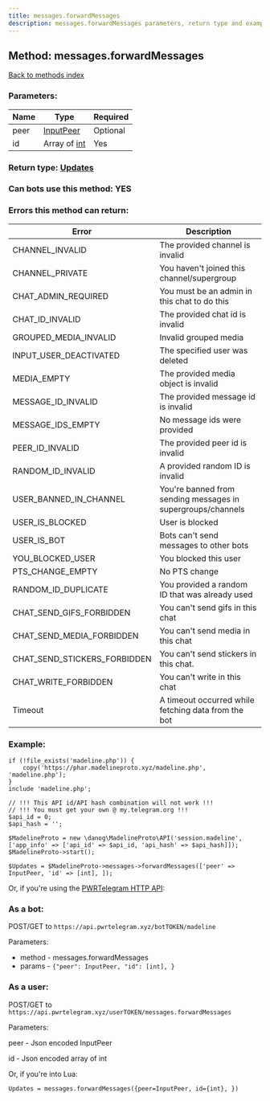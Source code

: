 ```yaml
---
title: messages.forwardMessages
description: messages.forwardMessages parameters, return type and example
---
```

## Method: messages.forwardMessages  
[Back to methods index](index.md)


### Parameters:

| Name     |    Type       | Required |
|----------|---------------|----------|
|peer|[InputPeer](../types/InputPeer.md) | Optional|
|id|Array of [int](../types/int.md) | Yes|


### Return type: [Updates](../types/Updates.md)

### Can bots use this method: **YES**


### Errors this method can return:

| Error    | Description   |
|----------|---------------|
|CHANNEL_INVALID|The provided channel is invalid|
|CHANNEL_PRIVATE|You haven't joined this channel/supergroup|
|CHAT_ADMIN_REQUIRED|You must be an admin in this chat to do this|
|CHAT_ID_INVALID|The provided chat id is invalid|
|GROUPED_MEDIA_INVALID|Invalid grouped media|
|INPUT_USER_DEACTIVATED|The specified user was deleted|
|MEDIA_EMPTY|The provided media object is invalid|
|MESSAGE_ID_INVALID|The provided message id is invalid|
|MESSAGE_IDS_EMPTY|No message ids were provided|
|PEER_ID_INVALID|The provided peer id is invalid|
|RANDOM_ID_INVALID|A provided random ID is invalid|
|USER_BANNED_IN_CHANNEL|You're banned from sending messages in supergroups/channels|
|USER_IS_BLOCKED|User is blocked|
|USER_IS_BOT|Bots can't send messages to other bots|
|YOU_BLOCKED_USER|You blocked this user|
|PTS_CHANGE_EMPTY|No PTS change|
|RANDOM_ID_DUPLICATE|You provided a random ID that was already used|
|CHAT_SEND_GIFS_FORBIDDEN|You can't send gifs in this chat|
|CHAT_SEND_MEDIA_FORBIDDEN|You can't send media in this chat|
|CHAT_SEND_STICKERS_FORBIDDEN|You can't send stickers in this chat.|
|CHAT_WRITE_FORBIDDEN|You can't write in this chat|
|Timeout|A timeout occurred while fetching data from the bot|


### Example:


```
if (!file_exists('madeline.php')) {
    copy('https://phar.madelineproto.xyz/madeline.php', 'madeline.php');
}
include 'madeline.php';

// !!! This API id/API hash combination will not work !!!
// !!! You must get your own @ my.telegram.org !!!
$api_id = 0;
$api_hash = '';

$MadelineProto = new \danog\MadelineProto\API('session.madeline', ['app_info' => ['api_id' => $api_id, 'api_hash' => $api_hash]]);
$MadelineProto->start();

$Updates = $MadelineProto->messages->forwardMessages(['peer' => InputPeer, 'id' => [int], ]);
```

Or, if you're using the [PWRTelegram HTTP API](https://pwrtelegram.xyz):

### As a bot:

POST/GET to `https://api.pwrtelegram.xyz/botTOKEN/madeline`

Parameters:

* method - messages.forwardMessages
* params - `{"peer": InputPeer, "id": [int], }`



### As a user:

POST/GET to `https://api.pwrtelegram.xyz/userTOKEN/messages.forwardMessages`

Parameters:

peer - Json encoded InputPeer

id - Json encoded  array of int




Or, if you're into Lua:

```
Updates = messages.forwardMessages({peer=InputPeer, id={int}, })
```

